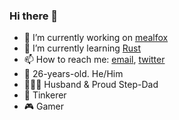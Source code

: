 ### Hi there 👋

- 🔭 I’m currently working on [mealfox](https://github.com/taylorosbourne/mealfox)
- 🌱 I’m currently learning [Rust](https://www.rust-lang.org/)
- 📫 How to reach me: [email](taylorosbourne@protonmail.com), [twitter](https://twitter.com/taylorgosbourne)
- 🚀 26-years-old. He/Him
- 👨‍👩‍👧 Husband & Proud Step-Dad
- 🧰 Tinkerer
- 🎮 Gamer
